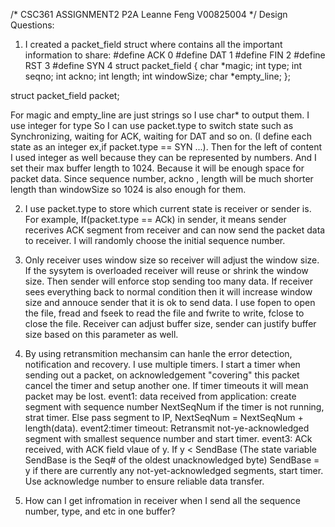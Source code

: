 /* CSC361 ASSIGNMENT2 P2A
	Leanne Feng
	V00825004
*/
Design Questions:
1. I created a packet_field struct where contains all the important information to share:
#define ACK 0
#define DAT 1
#define FIN 2
#define RST 3
#define SYN 4
struct packet_field {
	char *magic;
   	int type;
    	int seqno;
	int ackno;
	int length;
	int windowSize;
	char *empty_line;
};

struct packet_field packet;

For magic and empty_line are just strings so I use char* to output them. I use integer for type So I can use packet.type to switch state such as Synchronizing, waiting for ACK, waiting for DAT and so on. (I define each state as an integer ex,if packet.type == SYN ...). Then for the left of content I used integer as well because they can be represented by numbers. And I set their max buffer length to 1024. Because it will be enough space for packet data. Since sequence number, ackno , length will be much shorter length than windowSize so 1024 is also enough for them. 

2. I use packet.type to store which current state is receiver or sender is. For example, If(packet.type == ACk) in sender, it means sender recerives ACK segment from receiver and can now send the packet data to receiver. I will randomly choose the initial sequence number.

3. Only receiver uses window size so receiver will adjust the window size. If the sysytem is overloaded receiver will reuse or shrink the window size. Then sender will enforce stop sending too many data. If receiver sees everything back to normal condition then it will increase window size and annouce sender that it is ok to send data. I use fopen to open the file, fread and fseek to read the file and fwrite to write, fclose to close the file. Receiver can adjust buffer size, sender can justify buffer size based on this parameter as well.

4. By using retransmition mechansim can hanle the error detection, notification and recovery. I use multiple timers. I start a timer when sending out a packet, on acknowledgement "covering" this packet cancel the timer and setup another one. If timer timeouts it will mean packet may be lost. event1: data received from application: create segment with sequence number NextSeqNum if the timer is not running, strat timer. Else pass segment to IP, NextSeqNum = NextSeqNum + length(data). event2:timer timeout: Retransmit not-ye-acknowledged segment with smallest sequence number and start timer. event3: ACk received, with ACK field vlaue of y. If y < SendBase (The state variable SendBase is the Seq# of the oldest unacknowledged byte) SendBase = y if there are currently any not-yet-acknowledged segments, start timer. 
Use acknowledge number to ensure reliable data transfer.

5. How can I get infromation in receiver when I send all the sequence number, type, and etc in one buffer?
